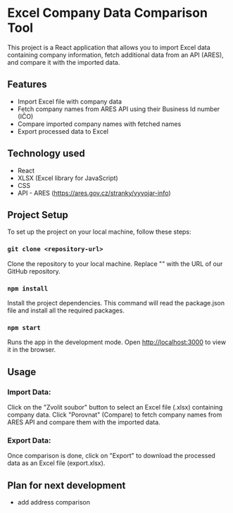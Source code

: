 # Excel Company Data Comparison Tool

This project is a React application that allows you to import Excel data containing company information, fetch additional data from an API (ARES), and compare it with the imported data.

## Features

- Import Excel file with company data
- Fetch company names from ARES API using their Business Id number (IČO)
- Compare imported company names with fetched names
- Export processed data to Excel

## Technology used

- React
- XLSX (Excel library for JavaScript)
- CSS
- API - ARES (https://ares.gov.cz/stranky/vyvojar-info)

## Project Setup

To set up the project on your local machine, follow these steps:

### `git clone <repository-url>`

Clone the repository to your local machine. Replace "<repository-url>" with the URL of our GitHub repository.

### `npm install`

Install the project dependencies. This command will read the package.json file and install all the required packages.

### `npm start`

Runs the app in the development mode.
Open [http://localhost:3000](http://localhost:3000) to view it in the browser.

## Usage

### Import Data:

Click on the "Zvolit soubor" button to select an Excel file (.xlsx) containing company data.
Click "Porovnat" (Compare) to fetch company names from ARES API and compare them with the imported data.

### Export Data:

Once comparison is done, click on "Export" to download the processed data as an Excel file (export.xlsx).


## Plan for next development

- add address comparison


